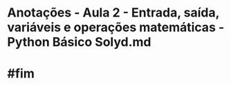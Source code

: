 ﻿# Anotações - Aula 2 - Entrada, saída, variáveis e operações matemáticas - Python Básico Solyd.md


# #fim

